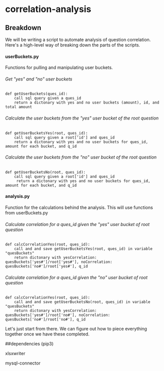 # correlation-analysis

## Breakdown
We will be writing a script to automate analysis of question correlation.
Here's a high-level way of breaking down the parts of the scripts.



#### userBuckets.py

Functions for pulling and manipulating user buckets. 

###### Get "yes" and "no" user buckets
```
def getUserBuckets(ques_id):
    call sql query given a ques_id 
    return a dictonary with yes and no user buckets (amount), id, and total amount

```

###### Calculate the user buckets from the "yes" user bucket of the root question
```
def getUserBucketsYes(root, ques_id):
    call sql query given a root['id'] and ques_id
    return a dictonary with yes and no user buckets for ques_id, amount for each bucket, and q_id

```

###### Calculate the user buckets from the "no" user bucket of the root question
```
def getUserBucketsNo(root, ques_id):
    call sql query given a root['id'] and ques_id
     return a dictonary with yes and no user buckets for ques_id, amount for each bucket, and q_id

```

#### analysis.py
	
Function for the calculations behind the analysis. This will use functions from userBuckets.py

###### Calculate correlation for a ques_id given the "yes" user bucket of root question 
```
def calcCorrelationYes(root, ques_id):
    call and and save getUserBucketsYes(root, ques_id) in variable "quesBuckets"
    return dictonary with yesCorrelation: quesBuckets['yes#']/root['yes#'], noCorrelation: quesBuckets['no#']/root['yes#'], q_id

```

###### Calculate correlation for a ques_id given the "no" user bucket of root question 
```
def calcCorrelationYes(root, ques_id):
    call and and save getUserBucketsNo(root, ques_id) in variable "quesBuckets"
    return dictonary with yesCorrelation: quesBuckets['yes#']/root['no#'], noCorrelation: quesBuckets['no#']/root['no#'], q_id

```
    
	 
Let's just start from there. We can figure out how to piece everything together once we have these completed.

##dependencies (pip3)

xlsxwriter

mysql-connector





